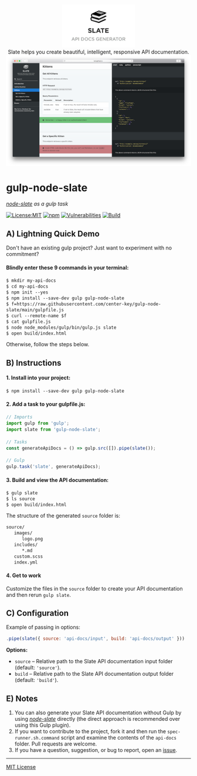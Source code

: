 <p align=center>
   <img src=https://raw.githubusercontent.com/lord/img/master/logo-slate.png width=200 alt=logo><br>
   Slate helps you create beautiful, intelligent, responsive API documentation.<br>
   <img src=https://raw.githubusercontent.com/lord/img/master/screenshot-slate.png width=700 alt=screenshot>
</p>

# gulp-node-slate
*[node-slate](https://github.com/center-key/node-slate) as a gulp task*

[![License:MIT](https://img.shields.io/badge/License-MIT-blue.svg)](https://github.com/center-key/gulp-node-slate/blob/main/LICENSE.txt)
[![npm](https://img.shields.io/npm/v/gulp-node-slate.svg)](https://www.npmjs.com/package/gulp-node-slate)
[![Vulnerabilities](https://snyk.io/test/github/center-key/gulp-node-slate/badge.svg)](https://snyk.io/test/github/center-key/gulp-node-slate)
[![Build](https://github.com/center-key/gulp-node-slate/workflows/build/badge.svg)](https://github.com/center-key/gulp-node-slate/actions/workflows/run-spec-on-push.yaml)

## A) Lightning Quick Demo
Don't have an existing gulp project?  Just want to experiment with no commitment?
#### Blindly enter these 9 commands in your terminal:
```shell
$ mkdir my-api-docs
$ cd my-api-docs
$ npm init --yes
$ npm install --save-dev gulp gulp-node-slate
$ f=https://raw.githubusercontent.com/center-key/gulp-node-slate/main/gulpfile.js
$ curl --remote-name $f
$ cat gulpfile.js
$ node node_modules/gulp/bin/gulp.js slate
$ open build/index.html
```
<!--
mkdir my-api-docs
cd my-api-docs
npm init --yes
npm install --save-dev gulp gulp-node-slate
f=https://raw.githubusercontent.com/center-key/gulp-node-slate/main/gulpfile.js
curl --remote-name $f
cat gulpfile.js
node node_modules/gulp/bin/gulp.js slate
open build/index.html
-->
Otherwise, follow the steps below.

## B) Instructions
#### 1. Install into your project:
```shell
$ npm install --save-dev gulp gulp-node-slate
```
#### 2. Add a task to your **gulpfile.js**:
```javascript
// Imports
import gulp from 'gulp';
import slate from 'gulp-node-slate';

// Tasks
const generateApiDocs = () => gulp.src([]).pipe(slate());

// Gulp
gulp.task('slate', generateApiDocs);
```
#### 3. Build and view the API documentation:
```shell
$ gulp slate
$ ls source
$ open build/index.html
```
The structure of the generated `source` folder is:
```
source/
   images/
      logo.png
   includes/
      *.md
   custom.scss
   index.yml
```
#### 4. Get to work
Customize the files in the `source` folder to create your API documentation
and then rerun `gulp slate`.

## C) Configuration
Example of passing in options:
```javascript
.pipe(slate({ source: 'api-docs/input', build: 'api-docs/output' }))
```
**Options:**
* `source` &ndash; Relative path to the Slate API documentation input folder (default: `'source'`).
* `build` &ndash; Relative path to the Slate API documentation output folder (default: `'build'`).

## E) Notes
1. You can also generate your Slate API documentation without Gulp by using
*[node-slate](https://github.com/center-key/node-slate)* directly (the direct approach is
recommended over using this Gulp plugin).
1. If you want to contribute to the project, fork it and then run the `spec-runner.sh.command`
script and examine the contents of the `api-docs` folder.  Pull requests are welcome.
1. If you have a question, suggestion, or bug to report, open an
[issue](https://github.com/center-key/gulp-node-slate/issues).

---
[MIT License](LICENSE.txt)
